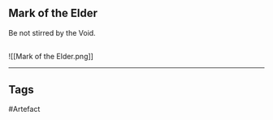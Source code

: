 ## Mark of the Elder
Be not stirred by the Void.
## 
![[Mark of the Elder.png]]

---
## Tags
#Artefact